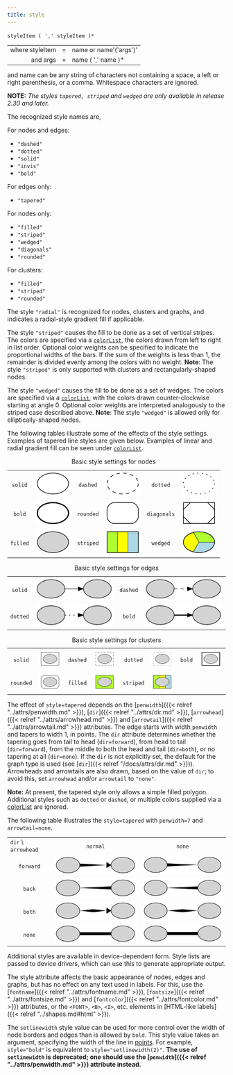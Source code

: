 ```yaml
---
title: style
---
```

`styleItem ( ',' styleItem )*`

<TABLE>
<TR>
  <TD style="text-align: right;">where styleItem</TD>
  <TD>=</TD>
  <TD>name or name'('args')'</TD>
</TR>
<TR>
  <TD style="text-align: right">and args</TD>
  <TD>=</TD>
  <TD>name ( ',' name )*</TD>
</TR>
</TABLE>

and name can be any string of characters not containing a space, a left or
right parenthesis, or a comma. Whitespace characters are ignored.

**NOTE:** _The styles `tapered, striped` and `wedged` are only available in release 2.30 and later._

The recognized style names are,

For nodes and edges:

* `"dashed"`
* `"dotted"`
* `"solid"`
* `"invis"`
* `"bold"`

For edges only:

* `"tapered"`

For nodes only:

* `"filled"`
* `"striped"`
* `"wedged"`
* `"diagonals"`
* `"rounded"`

For clusters:

* `"filled"`
* `"striped"`
* `"rounded"`

The style `"radial"` is recognized for nodes, clusters and graphs, and indicates a
radial-style gradient fill if applicable.

The style `"striped"` causes the fill to be done as a set of vertical stripes.
The colors are specified via a [`colorList`](/docs/attr-types/colorList/), the colors drawn
from left to right in list order. Optional color weights can be specified to
indicate the proportional widths of the bars. If the sum of the weights is
less than 1, the remainder is divided evenly among the colors with no weight.
**Note**: The style `"striped"` is only supported with clusters and
rectangularly-shaped nodes.

The style `"wedged"` causes the fill to be done as a set of wedges. The colors
are specified via a [`colorList`](/docs/attr-types/colorList/), with the colors drawn
counter-clockwise starting at angle 0. Optional color weights are interpreted
analogously to the striped case described above. **Note**: The style `"wedged"`
is allowed only for elliptically-shaped nodes.

The following tables illustrate some of the effects of the style settings.
Examples of tapered line styles are given below. Examples of linear and
radial gradient fill can be seen under [`colorList`](/docs/attr-types/colorList/).

<TABLE>
  <CAPTION>Basic style settings for nodes</CAPTION>
  <TR>
    <TD style="text-align: center;"><code>solid</code></TD>
    <TD><IMG SRC="/doc/info/n_solid.png"></TD>
    <TD style="text-align: center;"><code>dashed</code></TD>
    <TD><IMG SRC="/doc/info/n_dashed.png"></TD>
    <TD style="text-align: center;"><code>dotted</code></TD>
    <TD><IMG SRC="/doc/info/n_dotted.png"></TD>
  </TR>
  <TR>
    <TD style="text-align: center;"><code>bold</code> </TD>
    <TD><IMG SRC="/doc/info/n_bold.png"></TD>
    <TD style="text-align: center;"><code>rounded</code> </TD>
    <TD><IMG SRC="/doc/info/n_rounded.png"></TD>
    <TD style="text-align: center;"><code>diagonals</code> </TD>
    <TD><IMG SRC="/doc/info/n_diagonals.png"></TD>
  </TR>
  <TR>
    <TD style="text-align: center;"><code>filled</code> </TD>
    <TD><IMG SRC="/doc/info/n_filled.png"></TD>
    <TD style="text-align: center;"><code>striped</code> </TD>
    <TD><IMG SRC="/doc/info/n_striped.png"></TD>
    <TD style="text-align: center;"><code>wedged</code> </TD>
    <TD><IMG SRC="/doc/info/n_wedged.png"></TD>
  </TR>
</TABLE>

<TABLE>
  <CAPTION>Basic style settings for edges</CAPTION>
  <TR>
    <TD style="text-align: center;"><code>solid</code> </TD>
    <TD><IMG SRC="/doc/info/e_solid.png"> </TD>
    <TD style="text-align: center;"><code>dashed</code> </TD>
    <TD><IMG SRC="/doc/info/e_dashed.png"></TD>
  </TR>
  <TR>
    <TD style="text-align: center;"><code>dotted</code></TD>
    <TD><IMG SRC="/doc/info/e_dotted.png"></TD>
    <TD style="text-align: center;"><code>bold</code> </TD>
    <TD><IMG SRC="/doc/info/e_bold.png"></TD>
  </TR>
</TABLE>

<TABLE>
  <CAPTION>Basic style settings for clusters</CAPTION>
  <TR>
    <TD style="text-align: center;"><code>solid</code> </TD>
    <TD><IMG SRC="/doc/info/c_solid.png"> </TD>
    <TD style="text-align: center;"><code>dashed</code> </TD>
    <TD><IMG SRC="/doc/info/c_dashed.png"></TD>
    <TD style="text-align: center;"><code>dotted</code> </TD>
    <TD><IMG SRC="/doc/info/c_dotted.png"></TD>
    <TD style="text-align: center;"><code>bold</code> </TD>
    <TD><IMG SRC="/doc/info/c_bold.png"></TD>
  </TR>
  <TR>
    <TD style="text-align: center;"><code>rounded</code> </TD>
    <TD><IMG SRC="/doc/info/c_rounded.png"></TD>
    <TD style="text-align: center;"><code>filled</code> </TD>
    <TD><IMG SRC="/doc/info/c_filled.png"></TD>
    <TD style="text-align: center;"><code>striped</code> </TD>
    <TD><IMG SRC="/doc/info/c_striped.png"></TD>
  </TR>
</TABLE>

The effect of `style=tapered` depends on the [`penwidth`]({{< relref "../attrs/penwidth.md" >}}),
[`dir`]({{< relref "../attrs/dir.md" >}}), [`arrowhead`]({{< relref "../attrs/arrowhead.md" >}}) and [`arrowtail`]({{< relref "../attrs/arrowtail.md" >}})
attributes. The edge starts with width `penwidth` and tapers to width 1, in
points. The `dir` attribute determines whether the tapering goes from tail to
head (`dir=forward`), from head to tail (`dir=forward`), from the middle to
both the head and tail (`dir=both`), or no tapering at all (`dir=none`). If
the `dir` is not explicitly set, the default for the graph type is used (see
[`dir`]({{< relref "/docs/attrs/dir.md" >}})). Arrowheads and arrowtails are also drawn, based on the value
of `dir`; to avoid this, set `arrowhead` and/or `arrowtail` to `"none"`.

**Note:** At present, the tapered style only allows a simple filled polygon.
Additional styles such as `dotted` or `dashed`, or multiple colors supplied
via a [colorList](/docs/attr-types/colorList/) are ignored.

The following table illustrates the `style=tapered` with `penwidth=7` and `arrowtail=none`.

<TABLE>
  <TR>
    <TD><code>dir</code> \ <code>arrowhead</code></TD>
    <TD style="text-align: center;"><code>normal</code></TD>
    <TD style="text-align: center;"><code>none</code></TD>
  </TR>
  <TR>
    <TD style="text-align: center;"><code>forward</code></TD>
    <TD><IMG SRC="/doc/info/normal_forward.png"></TD>
    <TD><IMG SRC="/doc/info/none_forward.png"></TD>
  </TR>
  <TR>
    <TD style="text-align: center;"><code>back</code></TD>
    <TD><IMG SRC="/doc/info/normal_back.png"></TD>
    <TD><IMG SRC="/doc/info/none_back.png"></TD>
  </TR>
  <TR>
    <TD style="text-align: center;"><code>both</code></TD>
    <TD><IMG SRC="/doc/info/normal_both.png"></TD>
    <TD><IMG SRC="/doc/info/none_both.png"></TD>
  </TR>
  <TR>
    <TD style="text-align: center;"><code>none</code></TD>
    <TD><IMG SRC="/doc/info/normal_none.png"></TD>
    <TD><IMG SRC="/doc/info/none_none.png"></TD>
  </TR>
</TABLE>

Additional styles are available in
device-dependent form. Style lists are passed to device drivers, which
can use this to generate appropriate output.

The style attribute affects the basic appearance of nodes, edges and graphs,
but has no effect on any text used in labels. For this, use the
[`fontname`]({{< relref "../attrs/fontname.md" >}}), [`fontsize`]({{< relref "../attrs/fontsize.md" >}}) and
[`fontcolor`]({{< relref "../attrs/fontcolor.md" >}}) attributes, or the `<FONT>`, `<B>`, `<I>`, etc.
elements in [HTML-like labels]({{< relref "../shapes.md#html" >}}).

The `setlinewidth` style value can be used for more control over the width of
node borders and edges than is allowed by `bold`. This style value takes an
argument, specifying the width of the line in [points](/doc/info/attrs.html#points). For example,
`style="bold"` is equivalent to `style="setlinewidth(2)"`. **The use of
`setlinewidth` is deprecated; one should use the [`penwidth`]({{< relref "../attrs/penwidth.md" >}})
attribute instead.**

